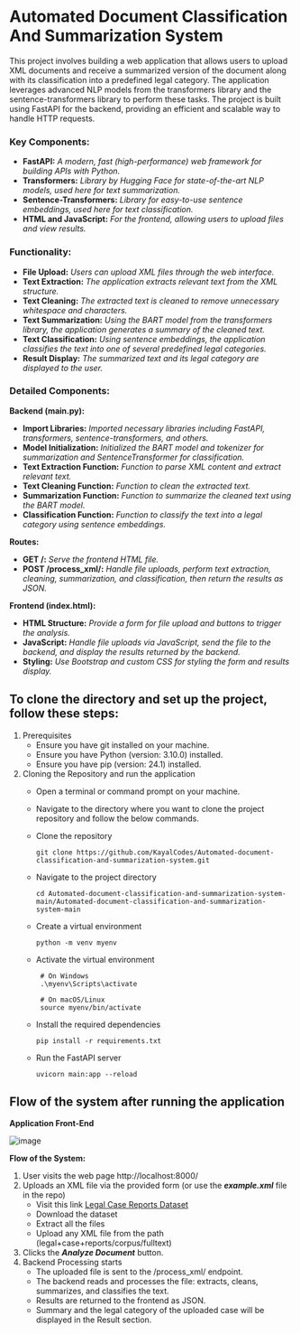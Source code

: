 ﻿# Automated Document Classification And Summarization System
This project involves building a web application that allows users to upload XML documents and receive a summarized version of the document along with its classification into a predefined legal category. The application leverages advanced NLP models from the transformers library and the sentence-transformers library to perform these tasks. The project is built using FastAPI for the backend, providing an efficient and scalable way to handle HTTP requests.

### Key Components:
- **FastAPI:** *A modern, fast (high-performance) web framework for building APIs with Python.*
- **Transformers:** *Library by Hugging Face for state-of-the-art NLP models, used here for text summarization.*
- **Sentence-Transformers:** *Library for easy-to-use sentence embeddings, used here for text classification.*
- **HTML and JavaScript:** *For the frontend, allowing users to upload files and view results.*

### Functionality:
- **File Upload:** *Users can upload XML files through the web interface.*
- **Text Extraction:** *The application extracts relevant text from the XML structure.*
- **Text Cleaning:** *The extracted text is cleaned to remove unnecessary whitespace and characters.*
- **Text Summarization:** *Using the BART model from the transformers library, the application generates a summary of the cleaned text.*
- **Text Classification:** *Using sentence embeddings, the application classifies the text into one of several predefined legal categories.*
- **Result Display:** *The summarized text and its legal category are displayed to the user.*

### Detailed Components:
**Backend (main.py):**
- **Import Libraries:** *Imported necessary libraries including FastAPI, transformers, sentence-transformers, and others.*
- **Model Initialization:** *Initialized the BART model and tokenizer for summarization and SentenceTransformer for classification.*
- **Text Extraction Function:** *Function to parse XML content and extract relevant text.*
- **Text Cleaning Function:** *Function to clean the extracted text.*
- **Summarization Function:** *Function to summarize the cleaned text using the BART model.*
- **Classification Function:** *Function to classify the text into a legal category using sentence embeddings.*
  
**Routes:**
- **GET /:** *Serve the frontend HTML file.*
- **POST /process_xml/:** *Handle file uploads, perform text extraction, cleaning, summarization, and classification, then return the results as JSON.*
  
**Frontend (index.html):**
- **HTML Structure:** *Provide a form for file upload and buttons to trigger the analysis.*
- **JavaScript:** *Handle file uploads via JavaScript, send the file to the backend, and display the results returned by the backend.*
- **Styling:** *Use Bootstrap and custom CSS for styling the form and results display.*

## To clone the directory and set up the project, follow these steps:

1. Prerequisites
   - Ensure you have git installed on your machine.
   - Ensure you have Python (version: 3.10.0) installed.
   - Ensure you have pip (version: 24.1) installed.
2. Cloning the Repository and run the application
   - Open a terminal or command prompt on your machine.
   - Navigate to the directory where you want to clone the project repository and follow the below commands.
   - Clone the repository
     
     ```
     git clone https://github.com/KayalCodes/Automated-document-classification-and-summarization-system.git
     ```
     
   - Navigate to the project directory
     
     ```
     cd Automated-document-classification-and-summarization-system-main/Automated-document-classification-and-summarization-system-main
     ```
     
   - Create a virtual environment
     
     ```
     python -m venv myenv
     ```
     
   - Activate the virtual environment
     
     ```
      # On Windows
      .\myenv\Scripts\activate
     
      # On macOS/Linux
      source myenv/bin/activate
     ```
     
   - Install the required dependencies
     
     ```
     pip install -r requirements.txt
     ```
     
   - Run the FastAPI server
     
     ```
     uvicorn main:app --reload
     ```
     
    
 <!-- ```
  # Navigate to the desired directory
  cd path/to/your/directory

  # Clone the repository
  git clone https://github.com/KayalCodes/Automated-document-classification-and-summarization-system.git

  # Navigate to the project directory
  cd Automated-document-classification-and-summarization-system-main/Automated-document-classification-and-summarization-system-main

  # Create a virtual environment
  python -m venv myenv

  # Activate the virtual environment
  # On Windows
  .\myenv\Scripts\activate
  # On macOS/Linux
  source myenv/bin/activate

  # Install the required dependencies
  pip install -r requirements.txt

  # Run the FastAPI server
  uvicorn main:app --reload

  # after running the application, open web browser and go to the below link
  http://localhost:8000/
  ```
  -->
  
## Flow of the system after running the application

**Application Front-End**

![image](https://github.com/KayalCodes/Automated-document-classification-and-summarization-system/assets/35140705/dff0ef4f-13b2-4b41-a114-8e8d128449d2)

**Flow of the System:**
1. User visits the web page http://localhost:8000/
2. Uploads an XML file via the provided form  (or use the ***example.xml*** file in the repo)
   - Visit this link [Legal Case Reports Dataset](https://archive.ics.uci.edu/dataset/239/legal+case+reports)
   - Download the dataset
   - Extract all the files
   - Upload any XML file from the path (legal+case+reports/corpus/fulltext) 
3. Clicks the ***Analyze Document*** button.
4. Backend Processing starts
   - The uploaded file is sent to the /process_xml/ endpoint.
   - The backend reads and processes the file: extracts, cleans, summarizes, and classifies the text.
   - Results are returned to the frontend as JSON.
   - Summary and the legal category of the uploaded case will be displayed in the Result section.
